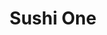 ---
layout: place
title: "Sushi One‎"
permalink: /pennsylvania/lancaster/sushi-one.html
stateAbbr: PA
stateName: Pennsylvania
cityName: Lancaster
seo:
  name: "Sushi One‎"
  type: Restaurant
  links: https://sushioneonline.com/
description: "Sushi One‎ serves delicious sushi in Lancaster, Pennsylvania. Try fresh Japanese dishes for a great dining experience. Available for takeout, delivery, lunch, and dinner."
place_id: ChIJnTlyn5wjxokRwnshmJaUMqU
photos:
  - name: >-
      places/ChIJnTlyn5wjxokRwnshmJaUMqU/photos/AeeoHcI97B6s3nhhlVy2uwzoa588RK7Z2Ir7kvCFHDGGJOOQMxGpWLcDg5jD5nEcdY6wyVR9dhDqokL9DjJfKzl-zvZkyrc5GzHRdonBetmtdqluWEGCZ33SxX4xkrHrSMbFEETna2m-7FBbupFN_LDAVXy2W2vqcccdcUE3xg9htCBG4U54fcVowkx24rcCZeEAJK1fjWzZ1W1P_SxY7vQf16mA-k1NtOtIJLEGNCyK7vae_y9P37rTJQIlJxVpVM60PI-yPmeo5dJoeaiYhRPD6SrnXJH60r0cm0IDvkCe00CdyQ
    widthPx: 1440
    heightPx: 811
    authorAttributions:
      - displayName: Sushi One‎
        uri: https://maps.google.com/maps/contrib/112121839536018955791
        photoUri: >-
          https://lh3.googleusercontent.com/a-/ALV-UjXQoq8l3QY3RxV8TGLRWH5gnuYTpugXhLdOIrKrA6NnMLvd2IE=s100-p-k-no-mo
    flagContentUri: >-
      https://www.google.com/local/imagery/report/?cb_client=maps_api_places.places_api&image_key=!1e10!2sAF1QipPO8Qj5yzc1xdfOzROdNMW6QQQvHG4TwsTcmuAr&hl=en-US
    googleMapsUri: >-
      https://www.google.com/maps/place//data=!3m4!1e2!3m2!1sAF1QipPO8Qj5yzc1xdfOzROdNMW6QQQvHG4TwsTcmuAr!2e10!4m2!3m1!1s0x89c6239c9f72399d:0xa532949698217bc2
  - name: >-
      places/ChIJnTlyn5wjxokRwnshmJaUMqU/photos/AeeoHcIL2tku1f-h2cFQbatN_cLlymJGUuDx3uwi4aMrgNm3GUiCaO2I_oxHo0iRBgFXkYFizsv6wnOFmrCnbmX-lqcYCoJrQv1TPO5uZAfOT39au6YaQz6Sn22k6nR6q-bqNbIxlcMtj7ZDJuGqSwYATOU1hj13OHKI6p7bIBBKhkFbilld3K2qTUHy9k0Q8YkyCeq76_qGJsOAbmL_xtd55M4sFsuLB_hNJpXMbYp8ehKneWbFN3KENUAJ1RvL8_EgFai1Wz8a-tAJtWLWgr9aJ9rWQ30uvQHY34LQd7GWbvaKLw
    widthPx: 4032
    heightPx: 3024
    authorAttributions:
      - displayName: Sushi One‎
        uri: https://maps.google.com/maps/contrib/112121839536018955791
        photoUri: >-
          https://lh3.googleusercontent.com/a-/ALV-UjXQoq8l3QY3RxV8TGLRWH5gnuYTpugXhLdOIrKrA6NnMLvd2IE=s100-p-k-no-mo
    flagContentUri: >-
      https://www.google.com/local/imagery/report/?cb_client=maps_api_places.places_api&image_key=!1e10!2sAF1QipMbOdgZqYHsao9tkVA6dbZJjYNB-oKTq7esZKLS&hl=en-US
    googleMapsUri: >-
      https://www.google.com/maps/place//data=!3m4!1e2!3m2!1sAF1QipMbOdgZqYHsao9tkVA6dbZJjYNB-oKTq7esZKLS!2e10!4m2!3m1!1s0x89c6239c9f72399d:0xa532949698217bc2
  - name: >-
      places/ChIJnTlyn5wjxokRwnshmJaUMqU/photos/AeeoHcIYOcas0Fj9i5D02L0KYkKjerek2r8j3pVeuBFRHoXoPGu7M9X5NBLNQkIKLjFzAbYqiah66ouoWLTR0n9uO9106o2G3H8hMvpR9KpFT_TwY0tFc8CZVldtkf8ZFfMVH8MPPICtP5K2mvUPV_UzlPEhzd-HLlWXxlClpf_Sh6sXgUJje9bO57H0VKrGyrT7X_Ml3Od46E65VSa0ysRiRcDV7p37SkeREXv1O73VhsFzkBH_78epftpJVd2QG66HL4MH_kyuuasWmEjCInwU--yPmiLEKzo-fKpMgWOhDtFGag
    widthPx: 4032
    heightPx: 2269
    authorAttributions:
      - displayName: Sushi One‎
        uri: https://maps.google.com/maps/contrib/112121839536018955791
        photoUri: >-
          https://lh3.googleusercontent.com/a-/ALV-UjXQoq8l3QY3RxV8TGLRWH5gnuYTpugXhLdOIrKrA6NnMLvd2IE=s100-p-k-no-mo
    flagContentUri: >-
      https://www.google.com/local/imagery/report/?cb_client=maps_api_places.places_api&image_key=!1e10!2sAF1QipNYOOHsAODiX1FjE81TJHkRy0qnkA_xgg2Xvu4k&hl=en-US
    googleMapsUri: >-
      https://www.google.com/maps/place//data=!3m4!1e2!3m2!1sAF1QipNYOOHsAODiX1FjE81TJHkRy0qnkA_xgg2Xvu4k!2e10!4m2!3m1!1s0x89c6239c9f72399d:0xa532949698217bc2
  - name: >-
      places/ChIJnTlyn5wjxokRwnshmJaUMqU/photos/AeeoHcLNlqfuM7MTcq37KXQHGm9u5xlGsZ_yBvpT0T1U3HhtO0IZPd2AGYG57TbUEFDovTowEEHkeYqsoVhdJgGXkWor_S0Z4RQKKtY2zx2Z62fdKm1rhJd7MlQiGHjx3YxJ_AaJZdm3SxapQ0aE1Yrp-GfW6PrqNlDfv7SGRf3nHKtnRk15cB4HIGB-OEUpWcbAif210bL7SZxVVfgF54rDMjtyX8rygBXrKG5uLGWU4S8Oz7wlMWGQqh1oz9QJWyMkOugiUO1uiYRvOd2ivA2KL8Q595E3uRPtconSdtWx3jy159RdYMoW_BFGFivlpySM3ILuqPZrMmZvOW7IYohCRTboyQ9jdfx8DM-huh35Qb8_x9Fxqyvk7ERUmquGFKATJXY3YSSa8p7dcNpT4EB_Sxx2UJUBuH5FTkw8fTsLRNj-tA
    widthPx: 3024
    heightPx: 4032
    authorAttributions:
      - displayName: Iryna Zakharchuk
        uri: https://maps.google.com/maps/contrib/113373003640777505336
        photoUri: >-
          https://lh3.googleusercontent.com/a-/ALV-UjWkKtxko8HHhH_WbgsAczk6yxqC5UGgrb82hFlqa1696ZdXdwK7Zw=s100-p-k-no-mo
    flagContentUri: >-
      https://www.google.com/local/imagery/report/?cb_client=maps_api_places.places_api&image_key=!1e10!2sCIHM0ogKEICAgICnnITYDw&hl=en-US
    googleMapsUri: >-
      https://www.google.com/maps/place//data=!3m4!1e2!3m2!1sCIHM0ogKEICAgICnnITYDw!2e10!4m2!3m1!1s0x89c6239c9f72399d:0xa532949698217bc2
  - name: >-
      places/ChIJnTlyn5wjxokRwnshmJaUMqU/photos/AeeoHcKeTTyoGbvnvpJh5MmiHWfcnXN4xnee6lYbkoZhmkBkL8zqD7fgYQSKzCEAkgic8cn6hqNUA_q6KbJVYMeUfqANNHjIfPdqXzD7wU0PAshe-cGc34Rbkikx2KrjBHkrLKpbgBlPRHoo-bQdTQfdTdULTmMMwoQJ8oxPpq8ljKv-8JAIaLMFJJpGPQvM8o3xrhCGhcqgAzsOXAIRAkCUG1y4zKag9UkH8FH2h7-CfwHwqCybaYZG2sF5VHmdagRSV3JNX3RM7TXW_RvRyhH30nyNJeisiYQb6_tctTL8XLcGkjQb76ZYx4ELvIvGS3vdVBEaMq8YTn_TDWZ6x61nF4f_jmNXHMf11mhrjNyslUI14b8ai7MuYj3lFoRCepoYExIgdAkqeUSoaO20z1crk6EKelxAU9hWmIO8A_RQ3NdXlw
    widthPx: 4080
    heightPx: 3072
    authorAttributions:
      - displayName: Eunice Melendez
        uri: https://maps.google.com/maps/contrib/101076962052605168161
        photoUri: >-
          https://lh3.googleusercontent.com/a-/ALV-UjUi8i5xIRQEAvkyz9f0rDB3WSOKiyneE746koXbmLwHU1fIO79Z=s100-p-k-no-mo
    flagContentUri: >-
      https://www.google.com/local/imagery/report/?cb_client=maps_api_places.places_api&image_key=!1e10!2sCIHM0ogKEICAgICZwM-wHw&hl=en-US
    googleMapsUri: >-
      https://www.google.com/maps/place//data=!3m4!1e2!3m2!1sCIHM0ogKEICAgICZwM-wHw!2e10!4m2!3m1!1s0x89c6239c9f72399d:0xa532949698217bc2
  - name: >-
      places/ChIJnTlyn5wjxokRwnshmJaUMqU/photos/AeeoHcJd1kW_zCRJpdhuVLG5DUI7FkNopbTYdxbzFzjLPOhacjRFuH1_BR3iSLS-sDnKpjW1KgPDqYNC5wHWuTMerBM_rqHi1xg7Vjpx_Y4PW1UOLNoFFNBgzXySa69nR-l6hth3XCwU-l3HvbLQjPyAOKURDtZrZz21z6BjRfEJJ6UAOnJBvqYW3b8gytgr35Suxhs0ic-7ggMha5p8b9DePBf_vztv1WIIzyYYTLGH4XzA5-fMir9D-COfMjNE9jkL7S3lIS4mfVooIG__5UGhwGK1sGGS-rsgatjJDoUf5w3Dtk6AoJoIPt7RpaG7EsqkKjxAUzDZKTdxrrn4PPj94pglFu-MFkxv3-uE7eFngM1Dy0CwgZEHvDMJSjMWW1iV0RiTkCfG7WYd4UZokf6KdLqqdOJVHalfKWIEoxruzpiVvzU
    widthPx: 4032
    heightPx: 2268
    authorAttributions:
      - displayName: Anthony
        uri: https://maps.google.com/maps/contrib/102776124720562357335
        photoUri: >-
          https://lh3.googleusercontent.com/a-/ALV-UjU9hRbYBFTC7pFIwY3dZ_9Vhk9EIwng6L8y9B5u0zuL0sMlIqmaUw=s100-p-k-no-mo
    flagContentUri: >-
      https://www.google.com/local/imagery/report/?cb_client=maps_api_places.places_api&image_key=!1e10!2sCIHM0ogKEICAgID8y_nb6gE&hl=en-US
    googleMapsUri: >-
      https://www.google.com/maps/place//data=!3m4!1e2!3m2!1sCIHM0ogKEICAgID8y_nb6gE!2e10!4m2!3m1!1s0x89c6239c9f72399d:0xa532949698217bc2
  - name: >-
      places/ChIJnTlyn5wjxokRwnshmJaUMqU/photos/AeeoHcIFfwHdjSLyp5cdS49NuPgE9mlXsPPRysyFUAJHOvFUTacuV8lQ2WB2SL7O2sZ3ALdWyZ5WoM1WHf8FBANPu57EvwLiX-B1WkZ8Mv8EzTmt-Xg4-oMj0Ns66rEmqYETjaYUSYBZ-lyF410ITe8SQKgicJ1GnnQ3Mr125IUicB5yxfIb5fC-6DwxNq-KfWdc1eHq-V4vMH3zuqjsdg5yQW_rgvv_huTrPv4hFQMY0HFHsDgjk51NgLvWBo74ksE935a_sHqeIPUYGc8HYZEyNoN0ZkB4taj4ApHEErohmDuwg7JhcjVZiKb-0bG8KhDL7fXq44bJYoSboSJy7Fof-oVdequzvBNOT1XPtYAj7mVuSQJfnk6AfzayMyJMF-WsTOZn9nwl5MAcTRPd8vVUrFKMSGdTiWpWMvXjtL4bFektxEw
    widthPx: 4032
    heightPx: 3024
    authorAttributions:
      - displayName: King Prime
        uri: https://maps.google.com/maps/contrib/115279494692373195457
        photoUri: >-
          https://lh3.googleusercontent.com/a-/ALV-UjUZxtOOcijTWBQoH-QEtfuugYdEHFXwpLi6Pq7MlPsIQWdscXnLAw=s100-p-k-no-mo
    flagContentUri: >-
      https://www.google.com/local/imagery/report/?cb_client=maps_api_places.places_api&image_key=!1e10!2sCIHM0ogKEICAgICR4pjyzAE&hl=en-US
    googleMapsUri: >-
      https://www.google.com/maps/place//data=!3m4!1e2!3m2!1sCIHM0ogKEICAgICR4pjyzAE!2e10!4m2!3m1!1s0x89c6239c9f72399d:0xa532949698217bc2
  - name: >-
      places/ChIJnTlyn5wjxokRwnshmJaUMqU/photos/AeeoHcJeYruC9_6qF5DAByxeCtj1qCuQXzaQ7P9JIPb5O1wUbnPtyH8jGrq7bIRmhN68OaO0wHzlatf1kDSg3c45SxnsQPpr7ugyEXaSxLzqf4Gu1Rjy-Pv2z4b4pn5apgmPC77xlIEuJM8t5aasqTIkacO1_Q4MwRJFTrsOWbD-CXbGq0f7qwQC0A7kAUMBNpsfI46hl9qzhz1RwCJFh5O6PJmC24DT-ygnii-dqB6pYLPBMw2hUHqVRjgi1Zbog3-Vj3o440Id3-ui_52QE1Qh302d_fO2duY1XVCtE6dkgq-sDudhk1pZUA_8UZhovmdHmt_v0hHgmgSdpApFFyIx42xFi8qOUbY-nuyBBKk5hvRawVkckBEG8pgieVoGDNt883Fx7koc1VyiR5fC1Q99NI60OREoiSkMpZoi-FfFsC4aFWFR
    widthPx: 3024
    heightPx: 4032
    authorAttributions:
      - displayName: L L
        uri: https://maps.google.com/maps/contrib/109257977860443357844
        photoUri: >-
          https://lh3.googleusercontent.com/a-/ALV-UjXfKK_ylS8M2VK3qs9UwB4u-qm2H_ibhhNhIvcatDI2MkM8n0ed=s100-p-k-no-mo
    flagContentUri: >-
      https://www.google.com/local/imagery/report/?cb_client=maps_api_places.places_api&image_key=!1e10!2sCIHM0ogKEICAgIDbos61wQE&hl=en-US
    googleMapsUri: >-
      https://www.google.com/maps/place//data=!3m4!1e2!3m2!1sCIHM0ogKEICAgIDbos61wQE!2e10!4m2!3m1!1s0x89c6239c9f72399d:0xa532949698217bc2
  - name: >-
      places/ChIJnTlyn5wjxokRwnshmJaUMqU/photos/AeeoHcL-B5UJSButMoyyhaCk4Rvt1-hLrh6F3iVzGt6clhpbO4vEt3ZSJ5SHsrW3s1AXfcLocY6d43k77iPfMyZz3JxY7ngGnJdcM8UvVGUr5B9owHadFr5aMzRcD6cITEZebpocXm5zRe6w9fGp5ElzvRwcWFYmB-R7RluxZIKDFp4hZ39G9jztPMXeVqGIQcCoMoj3MsfGztLim2vuHG1uXEEdRW21TYo4QMEsk3Z6_u09i-9rYKjMOcyYtOOAozgv9UA0HaCSnycweY1wCqwocBfJuz7cnL6r5MoqoaRFjIX4P5capCawkJ_zJJHgEF2WbQCDPIm8Bc6wJvn_PUHkr2MxfjGbk1SvFR28DKaYgDVdwlXO0syrYm1UUfMvLQIYfNaj3GEyRtpOl2O7YJg2QOxSOf01m38GX1U9J69q0Hebsg
    widthPx: 4080
    heightPx: 3072
    authorAttributions:
      - displayName: Eunice Melendez
        uri: https://maps.google.com/maps/contrib/101076962052605168161
        photoUri: >-
          https://lh3.googleusercontent.com/a-/ALV-UjUi8i5xIRQEAvkyz9f0rDB3WSOKiyneE746koXbmLwHU1fIO79Z=s100-p-k-no-mo
    flagContentUri: >-
      https://www.google.com/local/imagery/report/?cb_client=maps_api_places.places_api&image_key=!1e10!2sCIHM0ogKEICAgICZwM-wXw&hl=en-US
    googleMapsUri: >-
      https://www.google.com/maps/place//data=!3m4!1e2!3m2!1sCIHM0ogKEICAgICZwM-wXw!2e10!4m2!3m1!1s0x89c6239c9f72399d:0xa532949698217bc2
  - name: >-
      places/ChIJnTlyn5wjxokRwnshmJaUMqU/photos/AeeoHcKckm7AvOosYuw5MLktlbr6O6qEiwC-D4z8jT6PbaWFWktTd_b6b6rmvhw0ZqLXjzunQ3UXIHgNj2g1YYHgrVquebpuC9K-sv4FqvpR58allEgvEKYyMuvM4Ct2WggBHeTSLPR_-WHkVUE90BpAMqt056yM2HyA8JxNSIs5v20xFlkOeSVi1XD0W_6jHGm7JCjGZrR_NY_rhwxM0UKSGEHvn35snqNgU-brTd35ZhEshXzKn60DOfOOm-tJ6TNjYWGzy73JgMJl2ICSGiTncoMt5BRn9k5J13AspqLbDjziGDIRDqXy3LHasaOAUE-mLLS5Wq1icGZOYX2P_bblKRY-MVhObyGoF67rjrb-nr3JDhqHYhAdwDl8aSdkNydAAnvxZzli5-Hu49SlbtVFZr4IYV5ioSi_QrdRVgVdHtOS_Q
    widthPx: 2977
    heightPx: 2145
    authorAttributions:
      - displayName: RICHARD LAROCCO
        uri: https://maps.google.com/maps/contrib/106564489085224213175
        photoUri: >-
          https://lh3.googleusercontent.com/a/ACg8ocLMQ5lmqWuvTSVA73EZtE5c3G2K7Ke3DCwtMhTxwmzPzn6SYw=s100-p-k-no-mo
    flagContentUri: >-
      https://www.google.com/local/imagery/report/?cb_client=maps_api_places.places_api&image_key=!1e10!2sCIHM0ogKEICAgICe2regMw&hl=en-US
    googleMapsUri: >-
      https://www.google.com/maps/place//data=!3m4!1e2!3m2!1sCIHM0ogKEICAgICe2regMw!2e10!4m2!3m1!1s0x89c6239c9f72399d:0xa532949698217bc2
address: 1961 Fruitville Pike, Lancaster, PA 17601, USA
street: 1961 Fruitville Pike
city: Lancaster
state: PA
zip: '17601'
country: USA
neighborhood: null
latitude: '40.076026'
longitude: '-76.322091'
accessibility_options:
  wheelchairAccessibleParking: true
  wheelchairAccessibleEntrance: true
  wheelchairAccessibleRestroom: true
  wheelchairAccessibleSeating: true
business_status: OPERATIONAL
name: Sushi One‎
google_maps_links:
  directionsUri: >-
    https://www.google.com/maps/dir//''/data=!4m7!4m6!1m1!4e2!1m2!1m1!1s0x89c6239c9f72399d:0xa532949698217bc2!3e0
  placeUri: https://maps.google.com/?cid=11903740139611978690
  writeAReviewUri: >-
    https://www.google.com/maps/place//data=!4m3!3m2!1s0x89c6239c9f72399d:0xa532949698217bc2!12e1
  reviewsUri: >-
    https://www.google.com/maps/place//data=!4m4!3m3!1s0x89c6239c9f72399d:0xa532949698217bc2!9m1!1b1
  photosUri: >-
    https://www.google.com/maps/place//data=!4m3!3m2!1s0x89c6239c9f72399d:0xa532949698217bc2!10e5
primary_type: Sushi Restaurant
opening_hours:
  regular: null
  current: null
secondary_opening_hours:
  regular:
    weekdayDescriptions: null
    type: null
  current:
    weekdayDescriptions: null
    type: null
phone: (717) 569-7888
price_level: PRICE_LEVEL_MODERATE
price_range: $10 &ndash; $20
rating: '4.6'
rating_count: 343
website: https://sushioneonline.com/
reviews:
  - name: >-
      places/ChIJnTlyn5wjxokRwnshmJaUMqU/reviews/ChZDSUhNMG9nS0VJQ0FnTURBdG9hcEF3EAE
    relativePublishTimeDescription: 2 months ago
    rating: 5
    text:
      text: >-
        Such a cozy atmosphere! The service was amazing. Our server was so kind
        and interacted wonderfully with kids. The prices were more than
        reasonable. The sushi was so tasty and so fresh. Highly recommended. I’m
        sorry I didn’t take more pictures 😭
      languageCode: en
    originalText:
      text: >-
        Such a cozy atmosphere! The service was amazing. Our server was so kind
        and interacted wonderfully with kids. The prices were more than
        reasonable. The sushi was so tasty and so fresh. Highly recommended. I’m
        sorry I didn’t take more pictures 😭
      languageCode: en
    authorAttribution:
      displayName: Briana Sye (Bri94)
      uri: https://www.google.com/maps/contrib/100433981714052885760/reviews
      photoUri: >-
        https://lh3.googleusercontent.com/a-/ALV-UjWoaawL7vuCaqnypID1oX68XvJpdcmVUOHaTU2Yermqd9Rft0MD=s128-c0x00000000-cc-rp-mo-ba2
    publishTime: '2025-02-08T21:22:44.827082Z'
    flagContentUri: >-
      https://www.google.com/local/review/rap/report?postId=ChZDSUhNMG9nS0VJQ0FnTURBdG9hcEF3EAE&d=17924085&t=1
    googleMapsUri: >-
      https://www.google.com/maps/reviews/data=!4m6!14m5!1m4!2m3!1sChZDSUhNMG9nS0VJQ0FnTURBdG9hcEF3EAE!2m1!1s0x89c6239c9f72399d:0xa532949698217bc2
  - name: >-
      places/ChIJnTlyn5wjxokRwnshmJaUMqU/reviews/ChZDSUhNMG9nS0VJQ0FnSURib3M2MUFREAE
    relativePublishTimeDescription: 8 months ago
    rating: 5
    text:
      text: >-
        Came here with my boyfriend for dinner at 7pm on a Friday. Sushi One had
        a decent amount of people sitting there eating. Immediately when we came
        in the waitress/hostess greeted us and sat us down. I need to make a
        recognition to this woman who I’m not sure is the owner/manager/regular
        employee but she was doing it ALL and with a smile/positive attitude!
        She was so funny too, very personable with customers including myself.
        She did not have a moment where she was standing there doing nothing.
        She was hostessing, waitressing and taking care of takeout orders! She
        is the reason I will return (aside from the food being delicious too). I
        have read other comments saying about the positive attitude and
        motivation this woman had in their experience as well. She also asked us
        if I had any allergies or preferences when we ordered our food.


        Wish I would’ve gotten her name, I encourage everyone to come visit!
        Food was delicious!!
      languageCode: en
    originalText:
      text: >-
        Came here with my boyfriend for dinner at 7pm on a Friday. Sushi One had
        a decent amount of people sitting there eating. Immediately when we came
        in the waitress/hostess greeted us and sat us down. I need to make a
        recognition to this woman who I’m not sure is the owner/manager/regular
        employee but she was doing it ALL and with a smile/positive attitude!
        She was so funny too, very personable with customers including myself.
        She did not have a moment where she was standing there doing nothing.
        She was hostessing, waitressing and taking care of takeout orders! She
        is the reason I will return (aside from the food being delicious too). I
        have read other comments saying about the positive attitude and
        motivation this woman had in their experience as well. She also asked us
        if I had any allergies or preferences when we ordered our food.


        Wish I would’ve gotten her name, I encourage everyone to come visit!
        Food was delicious!!
      languageCode: en
    authorAttribution:
      displayName: L L
      uri: https://www.google.com/maps/contrib/109257977860443357844/reviews
      photoUri: >-
        https://lh3.googleusercontent.com/a-/ALV-UjXfKK_ylS8M2VK3qs9UwB4u-qm2H_ibhhNhIvcatDI2MkM8n0ed=s128-c0x00000000-cc-rp-mo-ba3
    publishTime: '2024-08-03T13:55:27.971277Z'
    flagContentUri: >-
      https://www.google.com/local/review/rap/report?postId=ChZDSUhNMG9nS0VJQ0FnSURib3M2MUFREAE&d=17924085&t=1
    googleMapsUri: >-
      https://www.google.com/maps/reviews/data=!4m6!14m5!1m4!2m3!1sChZDSUhNMG9nS0VJQ0FnSURib3M2MUFREAE!2m1!1s0x89c6239c9f72399d:0xa532949698217bc2
  - name: >-
      places/ChIJnTlyn5wjxokRwnshmJaUMqU/reviews/ChdDSUhNMG9nS0VJQ0FnTURRZzhLMXhnRRAB
    relativePublishTimeDescription: a month ago
    rating: 5
    text:
      text: >-
        My husband and I have been coming here for years. We had twins last year
        and finally made our way back in yesterday with them, and they STILL
        remembered our order! Not only is their sushi incredible, but they are
        the kindest family. The server Lily is the best, the biggest ray of
        sunshine and makes you feel so welcome from the moment you walk in the
        door. Sushi One will forever be our go to sushi spot!!
      languageCode: en
    originalText:
      text: >-
        My husband and I have been coming here for years. We had twins last year
        and finally made our way back in yesterday with them, and they STILL
        remembered our order! Not only is their sushi incredible, but they are
        the kindest family. The server Lily is the best, the biggest ray of
        sunshine and makes you feel so welcome from the moment you walk in the
        door. Sushi One will forever be our go to sushi spot!!
      languageCode: en
    authorAttribution:
      displayName: Lexy Blauch
      uri: https://www.google.com/maps/contrib/113337649241024088104/reviews
      photoUri: >-
        https://lh3.googleusercontent.com/a-/ALV-UjUKPpdJaCEji6IKOkVcJlCxETO_qSLOxxSaRUQkeoecy_qM-7Fz=s128-c0x00000000-cc-rp-mo
    publishTime: '2025-03-13T14:17:31.043079Z'
    flagContentUri: >-
      https://www.google.com/local/review/rap/report?postId=ChdDSUhNMG9nS0VJQ0FnTURRZzhLMXhnRRAB&d=17924085&t=1
    googleMapsUri: >-
      https://www.google.com/maps/reviews/data=!4m6!14m5!1m4!2m3!1sChdDSUhNMG9nS0VJQ0FnTURRZzhLMXhnRRAB!2m1!1s0x89c6239c9f72399d:0xa532949698217bc2
  - name: >-
      places/ChIJnTlyn5wjxokRwnshmJaUMqU/reviews/ChdDSUhNMG9nS0VJQ0FnTURRazQyNnZBRRAB
    relativePublishTimeDescription: a month ago
    rating: 5
    text:
      text: >-
        I’m not big on sushi but I really wanted hibachi so I thought I’d give
        Sushi One a try. I’m happy to report that I was not disappointed. The
        chicken hibachi was good with vibrant, fresh vegetables. The soup and
        salad sides were also tasty as was the bonus egg roll they also
        included!
      languageCode: en
    originalText:
      text: >-
        I’m not big on sushi but I really wanted hibachi so I thought I’d give
        Sushi One a try. I’m happy to report that I was not disappointed. The
        chicken hibachi was good with vibrant, fresh vegetables. The soup and
        salad sides were also tasty as was the bonus egg roll they also
        included!
      languageCode: en
    authorAttribution:
      displayName: Dana Swanger
      uri: https://www.google.com/maps/contrib/103435124413680859587/reviews
      photoUri: >-
        https://lh3.googleusercontent.com/a/ACg8ocJptgSQHHYUOb33XvFNr9QJ2zoHy0e1GyZXwBWGOUrWZJX0AQ=s128-c0x00000000-cc-rp-mo
    publishTime: '2025-03-13T22:30:51.069673Z'
    flagContentUri: >-
      https://www.google.com/local/review/rap/report?postId=ChdDSUhNMG9nS0VJQ0FnTURRazQyNnZBRRAB&d=17924085&t=1
    googleMapsUri: >-
      https://www.google.com/maps/reviews/data=!4m6!14m5!1m4!2m3!1sChdDSUhNMG9nS0VJQ0FnTURRazQyNnZBRRAB!2m1!1s0x89c6239c9f72399d:0xa532949698217bc2
  - name: >-
      places/ChIJnTlyn5wjxokRwnshmJaUMqU/reviews/ChdDSUhNMG9nS0VJQ0FnSUNSNHBqeXRBRRAB
    relativePublishTimeDescription: 2 years ago
    rating: 5
    text:
      text: >-
        Visited Sushi One 🍣 for the first time but definitely not the last
        time. Our host Lynn greeted us warm and promptly. I was amazed to her
        fantastic memory and humor as she recalled my girlfriend visiting years
        ago. Now, let’s get to the good part.


        I’ve never experienced a sushi boat before and she took the time to
        cater it to our groups liking (more cooked than raw fish). In just a few
        minutes the boat came swimming down stream and did not disappoint!! We
        explored these delicacies one by one and topped it off with a perfect
        last bite. 🤩


        If you’re seeking great sushi, this is your place!! It’s a visit you
        won’t regret. 🏆🔥🔥🔥
      languageCode: en
    originalText:
      text: >-
        Visited Sushi One 🍣 for the first time but definitely not the last
        time. Our host Lynn greeted us warm and promptly. I was amazed to her
        fantastic memory and humor as she recalled my girlfriend visiting years
        ago. Now, let’s get to the good part.


        I’ve never experienced a sushi boat before and she took the time to
        cater it to our groups liking (more cooked than raw fish). In just a few
        minutes the boat came swimming down stream and did not disappoint!! We
        explored these delicacies one by one and topped it off with a perfect
        last bite. 🤩


        If you’re seeking great sushi, this is your place!! It’s a visit you
        won’t regret. 🏆🔥🔥🔥
      languageCode: en
    authorAttribution:
      displayName: King Prime
      uri: https://www.google.com/maps/contrib/115279494692373195457/reviews
      photoUri: >-
        https://lh3.googleusercontent.com/a-/ALV-UjUZxtOOcijTWBQoH-QEtfuugYdEHFXwpLi6Pq7MlPsIQWdscXnLAw=s128-c0x00000000-cc-rp-mo-ba4
    publishTime: '2023-03-28T17:59:53.767450Z'
    flagContentUri: >-
      https://www.google.com/local/review/rap/report?postId=ChdDSUhNMG9nS0VJQ0FnSUNSNHBqeXRBRRAB&d=17924085&t=1
    googleMapsUri: >-
      https://www.google.com/maps/reviews/data=!4m6!14m5!1m4!2m3!1sChdDSUhNMG9nS0VJQ0FnSUNSNHBqeXRBRRAB!2m1!1s0x89c6239c9f72399d:0xa532949698217bc2
parking_options:
  freeParkingLot: true
  freeStreetParking: true
  valetParking: false
payment_options:
  acceptsCreditCards: true
  acceptsDebitCards: true
  acceptsCashOnly: false
  acceptsNfc: true
allow_dogs: null
curbside_pickup: null
delivery: true
dine_in: true
good_for_children: true
good_for_groups: true
good_for_sports: false
live_music: false
menu_for_children: true
outdoor_seating: false
reservable: true
restroom: true
serves_beer: true
serves_breakfast: false
serves_brunch: false
serves_cocktails: null
serves_coffee: null
serves_dinner: true
serves_dessert: false
serves_lunch: true
serves_vegetarian_food: true
serves_wine: true
takeout: true
summary: null

---